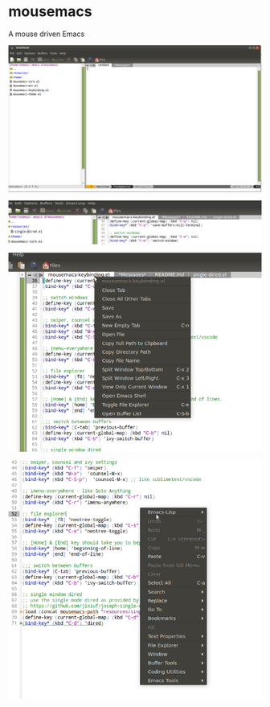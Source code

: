 # mousemacs

A mouse driven Emacs


![Screenshot](/images/screenshot.png)

![Tabs](/images/tabs.png)

![Tab menu](/images/tab_menu.png)

![Context menu](/images/context_menu.png)
